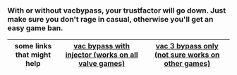 ### With or without vacbypass, your trustfactor will go down. Just make sure you don't rage in casual, otherwise you'll get an easy game ban.
| some links that might help | [vac bypass with injector (works on all valve games)](https://github.com/b1scoito/cozinha_loader) | [vac 3 bypass only (not sure works on other games)](https://github.com/W1lliam1337/vac3_bypasser) |
| :---------------: | :------------------------------------------------: | :-------------: |
